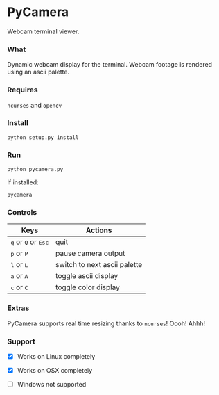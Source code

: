 # PyCamera
Webcam terminal viewer.

### What
Dynamic webcam display for the terminal. Webcam footage is rendered using an ascii palette.

### Requires
`ncurses` and `opencv`

### Install
```
python setup.py install
```

### Run
```
python pycamera.py
```
If installed:
```
pycamera
```

### Controls

Keys  | Actions
----- | -------
<kbd>q</kbd> or <kbd>Q</kbd> or <kbd>Esc</kbd> | quit
<kbd>p</kbd> or <kbd>P</kbd> | pause camera output
<kbd>l</kbd> or <kbd>L</kbd> | switch to next ascii palette
<kbd>a</kbd> or <kbd>A</kbd> | toggle ascii display
<kbd>c</kbd> or <kbd>C</kbd> | toggle color display

### Extras
PyCamera supports real time resizing thanks to `ncurses`! Oooh! Ahhh!

### Support

- [x] Works on Linux completely

- [x] Works on OSX completely

- [ ] Windows not supported
